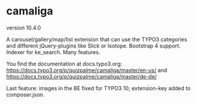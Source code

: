 # camaliga

version 10.4.0

A carousel/gallery/map/list extension that can use the TYPO3 categories and different jQuery-plugins like Slick or Isotope. 
Bootstrap 4 support. Indexer for ke_search. Many features.

You find the documentation at docs.typo3.org:
https://docs.typo3.org/p/quizpalme/camaliga/master/en-us/
and
https://docs.typo3.org/p/quizpalme/camaliga/master/de-de/

Last feature: images in the BE fixed for TYPO3 10; extension-key added to composer.json.